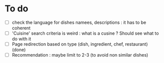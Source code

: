 # To do

- [ ] check the language for dishes namees, descriptions : it has to be coherent
- [ ] 'Cuisine' search criteria is weird : what is a cusine ? Should see what to do with it
- [ ] Page redirection based on type (dish, ingredient, chef, restaurant) (done)
- [ ] Recommendation : maybe limit to 2-3 (to avoid non similar dishes)